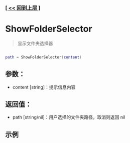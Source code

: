 ### [[ << 回到上层 ]](index.md)

# ShowFolderSelector

> 显示文件夹选择器

```lua

path = ShowFolderSelector(content)

```

## 参数：

+ content [string]：提示信息内容

## 返回值：

+ path [string/nil]：用户选择的文件夹路径，取消则返回 nil

## 示例

```lua

```